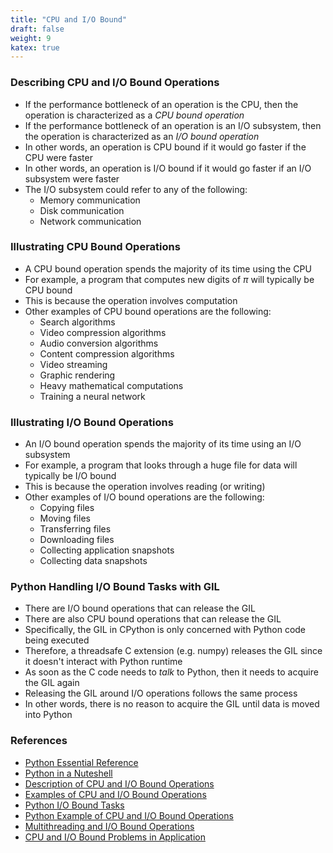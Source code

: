 ```yaml
---
title: "CPU and I/O Bound"
draft: false
weight: 9
katex: true
---
```


### Describing CPU and I/O Bound Operations
- If the performance bottleneck of an operation is the CPU, then the operation is characterized as a *CPU bound operation*
- If the performance bottleneck of an operation is an I/O subsystem, then the operation is characterized as an *I/O bound operation*
- In other words, an operation is CPU bound if it would go faster if the CPU were faster
- In other words, an operation is I/O bound if it would go faster if an I/O subsystem were faster
- The I/O subsystem could refer to any of the following:
	- Memory communication
	- Disk communication
	- Network communication

### Illustrating CPU Bound Operations
- A CPU bound operation spends the majority of its time using the CPU
- For example, a program that computes new digits of $\pi$ will typically be CPU bound
- This is because the operation involves computation
- Other examples of CPU bound operations are the following:
	- Search algorithms
	- Video compression algorithms
	- Audio conversion algorithms
	- Content compression algorithms
	- Video streaming
	- Graphic rendering
	- Heavy mathematical computations
	- Training a neural network

### Illustrating I/O Bound Operations
- An I/O bound operation spends the majority of its time using an I/O subsystem
- For example, a program that looks through a huge file for data will typically be I/O bound
- This is because the operation involves reading (or writing)
- Other examples of I/O bound operations are the following:
	- Copying files
	- Moving files
	- Transferring files
	- Downloading files
	- Collecting application snapshots
	- Collecting data snapshots

### Python Handling I/O Bound Tasks with GIL
- There are I/O bound operations that can release the GIL
- There are also CPU bound operations that can release the GIL
- Specifically, the GIL in CPython is only concerned with Python code being executed
- Therefore, a threadsafe C extension (e.g. numpy) releases the GIL since it doesn't interact with Python runtime
- As soon as the C code needs to *talk* to Python, then it needs to acquire the GIL again
- Releasing the GIL around I/O operations follows the same process
- In other words, there is no reason to acquire the GIL until data is moved into Python

### References
- [Python Essential Reference](http://index-of.co.uk/Python/Python%20Essential%20Reference,%20Fourth%20Edition.pdf)
- [Python in a Nuteshell](https://www.arp.com/medias/13916546.pdf)
- [Description of CPU and I/O Bound Operations](https://stackoverflow.com/a/868577/12777044)
- [Examples of CPU and I/O Bound Operations](https://www.quora.com/What-are-some-examples-of-CPU-bound-and-non-CPU-bound-problems-What-would-be-the-best-programming-language-to-tackle-each-situation)
- [Python I/O Bound Tasks](https://stackoverflow.com/a/29270976/12777044)
- [Python Example of CPU and I/O Bound Operations](https://stackoverflow.com/questions/46045956/whats-the-difference-between-threadpool-vs-pool-in-python-multiprocessing-modul)
- [Multithreading and I/O Bound Operations](https://stackoverflow.com/a/902455/12777044)
- [CPU and I/O Bound Problems in Application](https://realpython.com/python-concurrency/#when-is-concurrency-useful)
